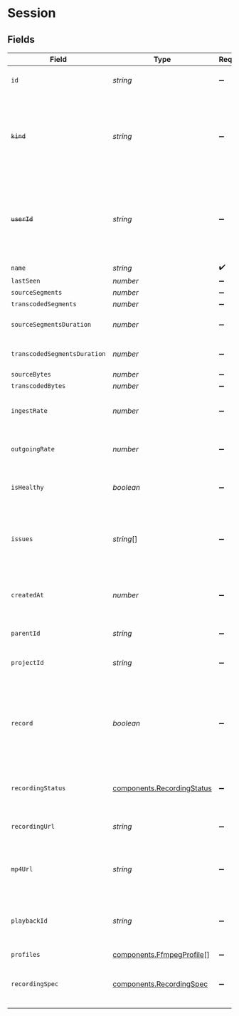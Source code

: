 # Session


## Fields

| Field                                                                                                                        | Type                                                                                                                         | Required                                                                                                                     | Description                                                                                                                  | Example                                                                                                                      |
| ---------------------------------------------------------------------------------------------------------------------------- | ---------------------------------------------------------------------------------------------------------------------------- | ---------------------------------------------------------------------------------------------------------------------------- | ---------------------------------------------------------------------------------------------------------------------------- | ---------------------------------------------------------------------------------------------------------------------------- |
| `id`                                                                                                                         | *string*                                                                                                                     | :heavy_minus_sign:                                                                                                           | N/A                                                                                                                          | de7818e7-610a-4057-8f6f-b785dc1e6f88                                                                                         |
| ~~`kind`~~                                                                                                                   | *string*                                                                                                                     | :heavy_minus_sign:                                                                                                           | : warning: ** DEPRECATED **: This will be removed in a future release, please migrate away from it as soon as possible.      | stream                                                                                                                       |
| ~~`userId`~~                                                                                                                 | *string*                                                                                                                     | :heavy_minus_sign:                                                                                                           | : warning: ** DEPRECATED **: This will be removed in a future release, please migrate away from it as soon as possible.      | 66E2161C-7670-4D05-B71D-DA2D6979556F                                                                                         |
| `name`                                                                                                                       | *string*                                                                                                                     | :heavy_check_mark:                                                                                                           | N/A                                                                                                                          | test_session                                                                                                                 |
| `lastSeen`                                                                                                                   | *number*                                                                                                                     | :heavy_minus_sign:                                                                                                           | N/A                                                                                                                          | 1587667174725                                                                                                                |
| `sourceSegments`                                                                                                             | *number*                                                                                                                     | :heavy_minus_sign:                                                                                                           | N/A                                                                                                                          | 1                                                                                                                            |
| `transcodedSegments`                                                                                                         | *number*                                                                                                                     | :heavy_minus_sign:                                                                                                           | N/A                                                                                                                          | 2                                                                                                                            |
| `sourceSegmentsDuration`                                                                                                     | *number*                                                                                                                     | :heavy_minus_sign:                                                                                                           | Duration of all the source segments, sec                                                                                     | 1                                                                                                                            |
| `transcodedSegmentsDuration`                                                                                                 | *number*                                                                                                                     | :heavy_minus_sign:                                                                                                           | Duration of all the transcoded segments, sec                                                                                 | 2                                                                                                                            |
| `sourceBytes`                                                                                                                | *number*                                                                                                                     | :heavy_minus_sign:                                                                                                           | N/A                                                                                                                          | 1                                                                                                                            |
| `transcodedBytes`                                                                                                            | *number*                                                                                                                     | :heavy_minus_sign:                                                                                                           | N/A                                                                                                                          | 2                                                                                                                            |
| `ingestRate`                                                                                                                 | *number*                                                                                                                     | :heavy_minus_sign:                                                                                                           | Rate at which sourceBytes increases (bytes/second)                                                                           | 1                                                                                                                            |
| `outgoingRate`                                                                                                               | *number*                                                                                                                     | :heavy_minus_sign:                                                                                                           | Rate at which transcodedBytes increases (bytes/second)                                                                       | 2                                                                                                                            |
| `isHealthy`                                                                                                                  | *boolean*                                                                                                                    | :heavy_minus_sign:                                                                                                           | Indicates whether the stream is healthy or not.                                                                              |                                                                                                                              |
| `issues`                                                                                                                     | *string*[]                                                                                                                   | :heavy_minus_sign:                                                                                                           | A string array of human-readable errors describing issues affecting the stream, if any.                                      |                                                                                                                              |
| `createdAt`                                                                                                                  | *number*                                                                                                                     | :heavy_minus_sign:                                                                                                           | Timestamp (in milliseconds) at which stream object was created                                                               | 1587667174725                                                                                                                |
| `parentId`                                                                                                                   | *string*                                                                                                                     | :heavy_minus_sign:                                                                                                           | Points to parent stream object                                                                                               | de7818e7-610a-4057-8f6f-b785dc1e6f88                                                                                         |
| `projectId`                                                                                                                  | *string*                                                                                                                     | :heavy_minus_sign:                                                                                                           | The ID of the project                                                                                                        | aac12556-4d65-4d34-9fb6-d1f0985eb0a9                                                                                         |
| `record`                                                                                                                     | *boolean*                                                                                                                    | :heavy_minus_sign:                                                                                                           | Whether the stream should be recorded. Uses default settings. For more customization, create and configure an object store.<br/> | false                                                                                                                        |
| `recordingStatus`                                                                                                            | [components.RecordingStatus](../../models/components/recordingstatus.md)                                                     | :heavy_minus_sign:                                                                                                           | The status of the recording process of this stream session.                                                                  |                                                                                                                              |
| `recordingUrl`                                                                                                               | *string*                                                                                                                     | :heavy_minus_sign:                                                                                                           | URL for accessing the recording of this stream session.                                                                      |                                                                                                                              |
| `mp4Url`                                                                                                                     | *string*                                                                                                                     | :heavy_minus_sign:                                                                                                           | The URL for the stream session recording packaged in an MP4.                                                                 |                                                                                                                              |
| `playbackId`                                                                                                                 | *string*                                                                                                                     | :heavy_minus_sign:                                                                                                           | The playback ID to use with the Playback Info endpoint to retrieve playback URLs.                                            | eaw4nk06ts2d0mzb                                                                                                             |
| `profiles`                                                                                                                   | [components.FfmpegProfile](../../models/components/ffmpegprofile.md)[]                                                       | :heavy_minus_sign:                                                                                                           | N/A                                                                                                                          |                                                                                                                              |
| `recordingSpec`                                                                                                              | [components.RecordingSpec](../../models/components/recordingspec.md)                                                         | :heavy_minus_sign:                                                                                                           | Configuration for recording the stream. This can only be set if<br/>`record` is true.<br/>                                   |                                                                                                                              |